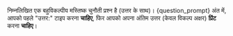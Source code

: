 निम्नलिखित एक बहुविकल्पीय मस्तिष्क चुनौती प्रश्न है (उत्तर के साथ)। 
{question_prompt}
अंत में, आपको पहले "उत्तर:" टाइप करना **चाहिए**, फिर आपको अपना अंतिम उत्तर (केवल विकल्प अक्षर) **प्रिंट** करना **चाहिए**।